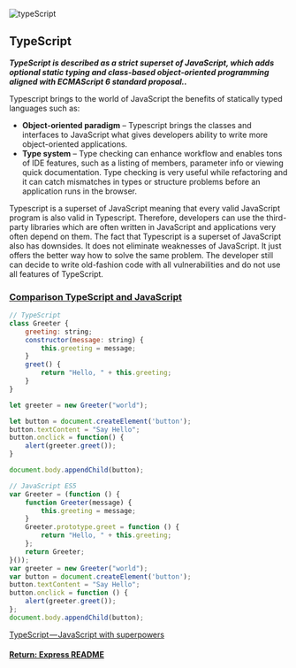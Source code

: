 ![typeScript](https://camo.githubusercontent.com/065b4afb75b7589e814c57603f641ed42ddf01bd/687474703a2f2f616c6578616e6465722e686f6c6272656963682e6f72672f636f6e74656e742f696d616765732f323031362f30312f747970657363726970742d6573362d6573352e706e67)
## TypeScript

___TypeScript is described as a strict superset of JavaScript, which adds optional static typing and class-based object-oriented programming aligned with ECMAScript 6 standard proposal..___

Typescript brings to the world of JavaScript the benefits of statically typed languages such as:
- <b>Object-oriented paradigm</b> – Typescript brings the classes and interfaces to JavaScript what gives developers ability to write more object-oriented applications.
- <b>Type system</b> – Type checking can enhance workflow and enables tons of IDE features, such as a listing of members, parameter info or viewing quick documentation. Type checking is very useful while refactoring and it can catch mismatches in types or structure problems before an application runs in the browser.

Typescript is a superset of JavaScript meaning that every valid JavaScript program is also valid in Typescript. Therefore, developers can use the third-party libraries which are often written in JavaScript and applications very often depend on them. The fact that Typescript is a superset of JavaScript also has downsides. It does not eliminate weaknesses of JavaScript. It just offers the better way how to solve the same problem. The developer still can decide to write old-fashion code with all vulnerabilities and do not use all features of TypeScript.

### [Comparison TypeScript and JavaScript](http://www.typescriptlang.org/play/)
```js
// TypeScript
class Greeter {
    greeting: string;
    constructor(message: string) {
        this.greeting = message;
    }
    greet() {
        return "Hello, " + this.greeting;
    }
}

let greeter = new Greeter("world");

let button = document.createElement('button');
button.textContent = "Say Hello";
button.onclick = function() {
    alert(greeter.greet());
}

document.body.appendChild(button);
```

```js
// JavaScript ES5
var Greeter = (function () {
    function Greeter(message) {
        this.greeting = message;
    }
    Greeter.prototype.greet = function () {
        return "Hello, " + this.greeting;
    };
    return Greeter;
}());
var greeter = new Greeter("world");
var button = document.createElement('button');
button.textContent = "Say Hello";
button.onclick = function () {
    alert(greeter.greet());
};
document.body.appendChild(button);
```

[TypeScript — JavaScript with superpowers](https://medium.freecodecamp.org/typescript-javascript-with-super-powers-a333b0fcabc9)

#### [Return: Express README](../../README.md)
